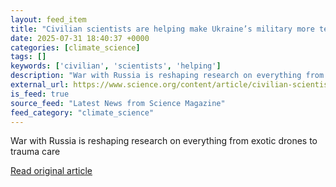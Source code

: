 ```yaml
---
layout: feed_item
title: "Civilian scientists are helping make Ukraine’s military more tech savvy"
date: 2025-07-31 18:40:37 +0000
categories: [climate_science]
tags: []
keywords: ['civilian', 'scientists', 'helping']
description: "War with Russia is reshaping research on everything from exotic drones to trauma care"
external_url: https://www.science.org/content/article/civilian-scientists-are-helping-make-ukraine-s-military-more-tech-savvy
is_feed: true
source_feed: "Latest News from Science Magazine"
feed_category: "climate_science"
---
```


War with Russia is reshaping research on everything from exotic drones to trauma care

[Read original article](https://www.science.org/content/article/civilian-scientists-are-helping-make-ukraine-s-military-more-tech-savvy)
